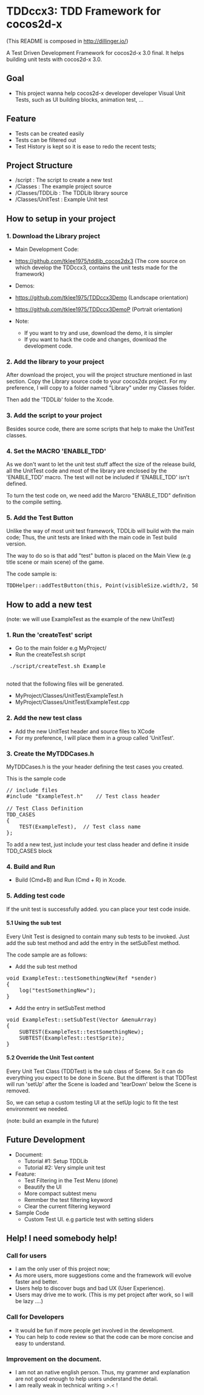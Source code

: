 TDDccx3: TDD Framework for cocos2d-x 
================

(This README is composed in http://dillinger.io/)

A Test Driven Development Framework for cocos2d-x 3.0 final. 
It helps building unit tests with cocos2d-x 3.0.

## Goal
* This project wanna help cocos2d-x developer developer Visual Unit Tests, such as UI building blocks,
animation test, ... 

## Feature

* Tests can be created easily 
* Tests can be filtered out
* Test History is kept so it is ease to redo the recent tests;

## Project Structure
* /script : The script to create a new test 
* /Classes : The example project source 
* /Classes/TDDLib : The TDDLib library source
* /Classes/UnitTest : Example Unit test


## How to setup in your project

### 1. Download the Library project 

* Main Development Code: 
 * https://github.com/tklee1975/tddlib_cocos2dx3 (The core source on which develop the TDDccx3, contains the unit tests made for the framework) 

* Demos: 
 * https://github.com/tklee1975/TDDccx3Demo (Landscape orientation)
 * https://github.com/tklee1975/TDDccx3DemoP (Portrait orientation)

* Note:
  * If you want to try and use, download the demo, it is simpler
  * If you want to hack the code and changes, download the development code.

### 2. Add the library to your project

After download the project, you will the project structure mentioned in last section. Copy the Library source code to your cocos2dx project. For my preference, I will copy to a folder named "Library" under my Classes folder.

Then add the 'TDDLib' folder to the Xcode. 


### 3. Add the script to your project

Besides source code, there are some scripts that help to make the UnitTest classes. 

### 4. Set the MACRO 'ENABLE_TDD'

As we don't want to let the unit test stuff affect the size of the release build, all the UnitTest code and most of the library are enclosed by the 'ENABLE_TDD' macro. The test will not be included if 'ENABLE_TDD' isn't defined. 

To turn the test code on, we need add the Marcro "ENABLE_TDD" definition to the compile setting. 

### 5. Add the Test Button

Unlike the way of most unit test framework, TDDLib will build with the main code; Thus, the unit tests are linked with the main code in Test build version. 

The way to do so is that add "test" button is placed on the Main View (e.g title scene or main scene) of the game. 

The code sample is: 

<pre>
TDDHelper::addTestButton(this, Point(visibleSize.width/2, 50)); 
</pre>

## How to add a new test

(note: we will use ExampleTest as the example of the new UnitTest)

### 1. Run the 'createTest' script 

* Go to the main folder e.g MyProject/
* Run the createTest.sh script  
 <pre>
 ./script/createTest.sh Example
 </pre>
  noted that the following files will be generated.

  - MyProject/Classes/UnitTest/ExampleTest.h
  - MyProject/Classes/UnitTest/ExampleTest.cpp


### 2. Add the new test class

* Add the new UnitTest header and source files to XCode
* For my preference, I will place them in a group called 'UnitTest'.

### 3. Create the MyTDDCases.h 

MyTDDCases.h is the your header defining the test cases you created.

This is the sample code 
<pre>
// include files
#include "ExampleTest.h"	// Test class header

// Test Class Definition 
TDD_CASES
{
	TEST(ExampleTest),	// Test class name
};
</pre>

To add a new test, just include your test class header and define it inside TDD_CASES block
 
 

### 4. Build and Run 
* Build (Cmd+B) and Run (Cmd + R) in Xcode. 


### 5. Adding test code

If the unit test is successfully added. you can place your test code inside.

#### 5.1 Using the sub test


Every Unit Test is designed to contain many sub tests to be invoked. Just add the sub test method and add the entry in the setSubTest method. 

The code sample are as follows:

* Add the sub test method 

<pre>
void ExampleTest::testSomethingNew(Ref *sender)
{
	log("testSomethingNew");
}
</pre>

* Add the entry in setSubTest method

<pre>
void ExampleTest::setSubTest(Vector<MenuItem *> &menuArray)
{
	SUBTEST(ExampleTest::testSomethingNew);
	SUBTEST(ExampleTest::testSprite);
}
</pre>


#### 5.2 Override the Unit Test content

Every Unit Test Class (TDDTest) is the sub class of Scene. So it can do everything you expect to be done in Scene. But the different is that TDDTest will run 'setUp' after the Scene is loaded and 'tearDown' below the Scene is removed. 

So, we can setup a custom testing UI at the setUp logic to fit the test environment we needed.

(note: build an example in the future)

## Future Development
* Document:
    * Tutorial #1: Setup TDDLib
    * Tutorial #2: Very simple unit test
* Feature: 
    * Test Filtering in the Test Menu (done)
    * Beautify the UI
    * More compact subtest menu
    * Remmber the test filtering keyword
    * Clear the current filtering keyword
* Sample Code
    * Custom Test UI. e.g particle test with setting sliders

## Help! I need somebody help! 
### Call for users
* I am the only user of this project now;
* As more users, more suggestions come and the framework will evolve faster and better.
* Users help to discover bugs and bad UX (User Experience).
* Users may drive me to work. (This is my pet project after work, so I will be lazy ....) 

### Call for Developers
* It would be fun if more people get involved in the development.
* You can help to code review so that the code can be more concise and easy to understand.

### Improvement on the document. 
* I am not an native english person. Thus, my grammer and explanation are not good enough to help users understand the detail.
* I am really weak in technical writing >.< !










